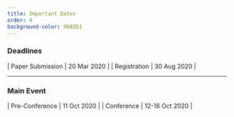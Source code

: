 ```yaml
---
title: Important Dates
order: 4
background-color: 96B3D1
---
```

### Deadlines

| Paper Submission | 20 Mar 2020 |
| Registration     | 30 Aug 2020 |

<hr>  

### Main Event

| Pre-Conference | 11 Oct 2020    |
| Conference     | 12-16 Oct 2020 |
